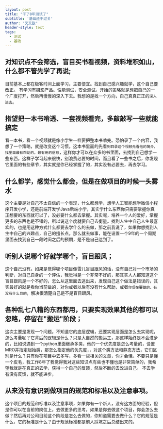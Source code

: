 ```yaml
---
layout: post
title: "干了8年测试了"
subtitle: '基础还不过关'
author: "叉叉敌"
header-style: text
tags:
  - 测试
  - 基础
---
```


## 对知识点不会筛选，盲目买书看视频，资料堆积如山，什么都不管先学了再说;
目前基本上都在极客时间上面学习，主要便宜。找到自己感兴趣就学，这个自己要改正。
有学习有摄影产品。性能测试，安全测试。开始的策略就是想把自己的一个广度打开，然后再慢慢的深入下去。我想的是找一个方向，自己真真正正的`深入进去`。

## 指望把一本书啃透、一套视频看完，多敲敲写一些就能搞定
看一本书，看一个视频就是像小学生一样要把整本书啃完。恐怕录了一个内容，我想了一个策略，就是改变这个习惯，这本书里面的先看`到目录这个视频先看他的简介，找里面最有帮助的，最有用的信息`，这样你才可以在众多的书里面，去找到自己想学一些东西，这样子学习起来很快，别浪费必要的时间，而且看了一些书之后，你发现它里面的有些章节，其实就是你已经掌握了的，其实没有必要去，再去学习。

## 什么都学，感觉什么都会，但是在做项目的时候一头雾水
这个主要是对自己不太自信的一个表现，什么都想学，想学人工智能想学微信小程序开发小学，还是前端开发学Java后端小学，其实学什么东西你只需要掌握你真正想要的东西就可以了，没必要什么都去掌握。其实呢，培养一个人的爱好，掌握更多的东西也是不错的，所以说这个度就要自己去衡量。找到人生中自己人生最喜欢的，也是用这种方式什么都要去学什么的去做，那之前我说了，如果你想找到人生中自己的兴趣点，自己的擅长点，那么就去做事，能在设置一个9年的一个周期里面去找到自己一段时间之后的预期，是不是自己达到了。

## 听别人说哪个好就学哪个，盲目跟风；

这个自己没有。如果是觉得哪个项目像雪儿盲目跟风的话，没有自己对一个市场的判断，对自己自身的一个评估，我觉得是一个非常不好的，那其实人人都知道这个盲目跟风是一个不好的，怎么从这里面去逃出来，发现自己这个做法是错误的，其实最好的就是看你当前做的，对你或者以后有没有什么帮助，或者`你现在要做的，有没有什么目的`，解决很清楚自己是不是盲目跟风。


## 各种乱七八糟的东西都用，只要实现效果其他的都可以忽略，停留在"搬运"阶段；
这次主要是发现一个问题，不知道它的底层逻辑，还要实现层面是怎么去实现呢，怎么考量呢？它背后的逻辑是什么？只是大自然的搬运工，那这样始终是不会进步的，比如说遇到一个python里面继承多类，他的一个优先度是怎么考量的，设置MRO并指定起始类，那怎么指定他的优先度，，对这个类方法和静态方法，它们区别是什么？只有你在项目中去多写，多看一些相关的文章，你才会懂。不要只是懂一个皮毛，我工作8年了我觉得我对这些知识点有些也不懂也是非常简单的，我希望我就是在真正的去学，获得一个自己的反馈，然后不断的去改进自己。
不去学有没有反馈，就不能进步。

## 从来没有意识到做项目的规范和标准以及注意事项。

这个项目的规范和标准以及注意事项，如果你有一个新人，没有这方面的经验，但是你可以在当前的岗位上，去做更多的思考，如果是你去做这个项目，你会怎么去做？然后再对公司目前这个阶段是怎么去做的，你知道需要去做什么？它的规范是什么，它的标准是什么？由于规范标准都是前人踩坑之后总结出来的。
